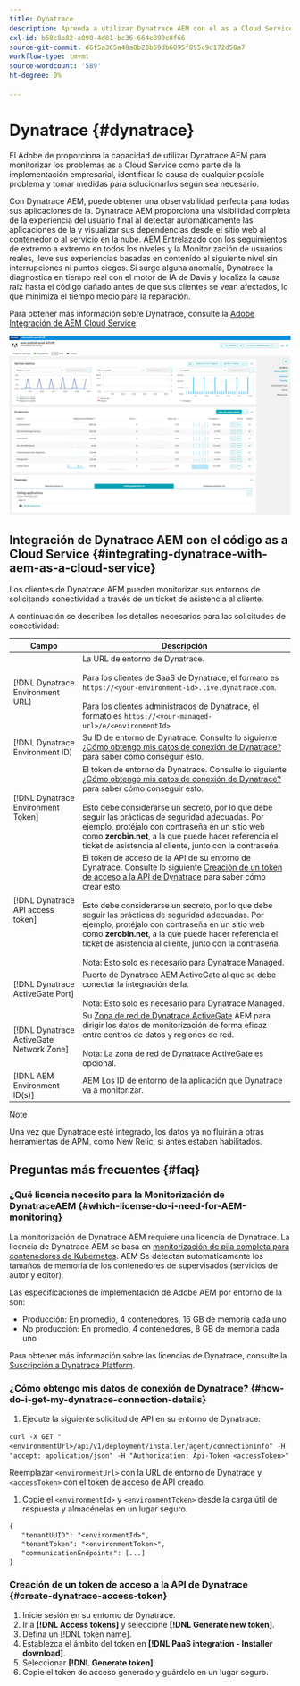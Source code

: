 ```yaml
---
title: Dynatrace
description: Aprenda a utilizar Dynatrace AEM con el as a Cloud Service de la
exl-id: b58c8b82-a098-4d81-bc36-664e890c8f66
source-git-commit: d6f5a365a48a8b20b69db6895f895c9d172d58a7
workflow-type: tm+mt
source-wordcount: '589'
ht-degree: 0%

---
```


# Dynatrace {#dynatrace}

El Adobe de proporciona la capacidad de utilizar Dynatrace AEM para monitorizar los problemas as a Cloud Service como parte de la implementación empresarial, identificar la causa de cualquier posible problema y tomar medidas para solucionarlos según sea necesario.

Con Dynatrace AEM, puede obtener una observabilidad perfecta para todas sus aplicaciones de la. Dynatrace AEM proporciona una visibilidad completa de la experiencia del usuario final al detectar automáticamente las aplicaciones de la y visualizar sus dependencias desde el sitio web al contenedor o al servicio en la nube. AEM Entrelazado con los seguimientos de extremo a extremo en todos los niveles y la Monitorización de usuarios reales, lleve sus experiencias basadas en contenido al siguiente nivel sin interrupciones ni puntos ciegos. Si surge alguna anomalía, Dynatrace la diagnostica en tiempo real con el motor de IA de Davis y localiza la causa raíz hasta el código dañado antes de que sus clientes se vean afectados, lo que minimiza el tiempo medio para la reparación.

Para obtener más información sobre Dynatrace, consulte la [Adobe Integración de AEM Cloud Service](https://www.dynatrace.com/hub/detail/adobe-experience-manager-1/).

![AEM métricas de rendimiento de autor y editor](/help/implementing/cloud-manager/assets/dynatrace-performance-metrics.png)

## Integración de Dynatrace AEM con el código as a Cloud Service {#integrating-dynatrace-with-aem-as-a-cloud-service}

Los clientes de Dynatrace AEM pueden monitorizar sus entornos de solicitando conectividad a través de un ticket de asistencia al cliente.

A continuación se describen los detalles necesarios para las solicitudes de conectividad:

| **Campo** | **Descripción** |
|---|---|
| [!DNL Dynatrace Environment URL] | La URL de entorno de Dynatrace.<br><br>Para los clientes de SaaS de Dynatrace, el formato es `https://<your-environment-id>.live.dynatrace.com`.<br><br>Para los clientes administrados de Dynatrace, el formato es `https://<your-managed-url>/e/<environmentId>` |
| [!DNL Dynatrace Environment ID] | Su ID de entorno de Dynatrace. Consulte lo siguiente [¿Cómo obtengo mis datos de conexión de Dynatrace?](#how-do-i-get-my-dynatrace-connection-details) para saber cómo conseguir esto. |
| [!DNL Dynatrace Environment Token] | El token de entorno de Dynatrace. Consulte lo siguiente [¿Cómo obtengo mis datos de conexión de Dynatrace?](#how-do-i-get-my-dynatrace-connection-details) para saber cómo conseguir esto.<br><br>Esto debe considerarse un secreto, por lo que debe seguir las prácticas de seguridad adecuadas. Por ejemplo, protéjalo con contraseña en un sitio web como **zerobin.net**, a la que puede hacer referencia el ticket de asistencia al cliente, junto con la contraseña. |
| [!DNL Dynatrace API access token] | El token de acceso de la API de su entorno de Dynatrace.  Consulte lo siguiente [Creación de un token de acceso a la API de Dynatrace](#create-dynatrace-access-token) para saber cómo crear esto.<br><br>Esto debe considerarse un secreto, por lo que debe seguir las prácticas de seguridad adecuadas. Por ejemplo, protéjalo con contraseña en un sitio web como **zerobin.net**, a la que puede hacer referencia el ticket de asistencia al cliente, junto con la contraseña.<br><br>Nota: Esto solo es necesario para Dynatrace Managed. |
| [!DNL Dynatrace ActiveGate Port] | Puerto de Dynatrace AEM ActiveGate al que se debe conectar la integración de la.<br><br>Nota: Esto solo es necesario para Dynatrace Managed. |
| [!DNL Dynatrace ActiveGate Network Zone] | Su [Zona de red de Dynatrace ActiveGate](https://docs.dynatrace.com/docs/manage/network-zones) AEM para dirigir los datos de monitorización de forma eficaz entre centros de datos y regiones de red.<br><br>Nota: La zona de red de Dynatrace ActiveGate es opcional. |
| [!DNL AEM Environment ID(s)] | AEM Los ID de entorno de la aplicación que Dynatrace va a monitorizar. |

>[!NOTE]
>
>Una vez que Dynatrace esté integrado, los datos ya no fluirán a otras herramientas de APM, como New Relic, si antes estaban habilitados.

## Preguntas más frecuentes {#faq}

### ¿Qué licencia necesito para la Monitorización de DynatraceAEM {#which-license-do-i-need-for-AEM-monitoring}

La monitorización de Dynatrace AEM requiere una licencia de Dynatrace. La licencia de Dynatrace AEM se basa en [monitorización de pila completa para contenedores de Kubernetes](https://docs.dynatrace.com/docs/shortlink/dps-hosts#gib-hour-calculation-for-containers-and-application-only-monitoring). AEM Se detectan automáticamente los tamaños de memoria de los contenedores de supervisados (servicios de autor y editor).

Las especificaciones de implementación de Adobe AEM por entorno de la son:

* Producción: En promedio, 4 contenedores, 16 GB de memoria cada uno
* No producción: En promedio, 4 contenedores, 8 GB de memoria cada uno

Para obtener más información sobre las licencias de Dynatrace, consulte la [Suscripción a Dynatrace Platform](https://docs.dynatrace.com/docs/shortlink/dynatrace-platform-subscription).

### ¿Cómo obtengo mis datos de conexión de Dynatrace? {#how-do-i-get-my-dynatrace-connection-details}

1. Ejecute la siguiente solicitud de API en su entorno de Dynatrace:

`curl -X GET "<environmentUrl>/api/v1/deployment/installer/agent/connectioninfo" -H "accept: application/json" -H "Authorization: Api-Token <accessToken>"`

Reemplazar `<environmentUrl>` con la URL de entorno de Dynatrace y `<accessToken>` con el token de acceso de API creado.

1. Copie el `<environmentId>` y `<environmentToken>` desde la carga útil de respuesta y almacénelas en un lugar seguro.

```
{
   "tenantUUID": "<environmentId>",
   "tenantToken": "<environmentToken>",
   "communicationEndpoints": [...]
}
```

### Creación de un token de acceso a la API de Dynatrace {#create-dynatrace-access-token}

1. Inicie sesión en su entorno de Dynatrace.
1. Ir a **[!DNL Access tokens]** y seleccione **[!DNL Generate new token]**.
1. Defina un [!DNL token name].
1. Establezca el ámbito del token en **[!DNL PaaS integration - Installer download]**.
1. Seleccionar **[!DNL Generate token]**.
1. Copie el token de acceso generado y guárdelo en un lugar seguro.





